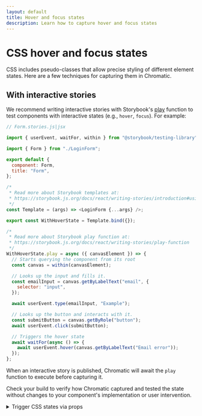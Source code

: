 ```yaml
---
layout: default
title: Hover and focus states
description: Learn how to capture hover and focus states
---
```


# CSS hover and focus states

CSS includes pseudo-classes that allow precise styling of different element states. Here are a few techniques for capturing them in Chromatic.

## With interactive stories

We recommend writing interactive stories with Storybook's [play](https://storybook.js.org/docs/react/writing-stories/play-function) function to test components with interactive states (e.g., `hover`, `focus`). For example:

```js
// Form.stories.js|jsx

import { userEvent, waitFor, within } from "@storybook/testing-library";

import { Form } from "./LoginForm";

export default {
  component: Form,
  title: "Form",
};

/*
 * Read more about Storybook templates at:
 * https://storybook.js.org/docs/react/writing-stories/introduction#using-args
 */
const Template = (args) => <LoginForm {...args} />;

export const WithHoverState = Template.bind({});

/*
 * Read more about Storybook play function at:
 * https://storybook.js.org/docs/react/writing-stories/play-function
 */
WithHoverState.play = async ({ canvasElement }) => {
  // Starts querying the component from its root
  const canvas = within(canvasElement);

  // Looks up the input and fills it.
  const emailInput = canvas.getByLabelText("email", {
    selector: "input",
  });

  await userEvent.type(emailInput, "Example");

  // Looks up the button and interacts with it.
  const submitButton = canvas.getByRole("button");
  await userEvent.click(submitButton);

  // Triggers the hover state
  await waitFor(async () => {
    await userEvent.hover(canvas.getByLabelText("Email error"));
  });
};
```

<div class="aside">
  When an interactive story is published, Chromatic will await the <code>play</code> function to execute before capturing it.
</div>

Check your build to verify how Chromatic captured and tested the state without changes to your component's implementation or user intervention.

<details>
  <summary>Trigger CSS states via props</summary>

You can also test the element's states, although not recommended, by creating a separate "pure" stateless component, which you can use to test the exact configurations you are after via props. Looking at the following example:

```js
// MyComponent.js|jsx

export function MyComponent({ isHovered, isActive, label }) {
  return (
    <Button isHovered={isHovered} isActive={isActive}>
      {label}
    </Button>
  );
}

MyComponent.defaultProps = {
  isHovered: false,
  isActive: false,
  label: "Submit",
};
```

You can write the following story to trigger the props:

```js
// MyComponent.stories.js|jsx

import { MyComponent } from './MyComponent';

export default {
  component: MyComponent,
  title: 'MyComponent',
};

/*
 * Read more about Storybook templates at:
 * https://storybook.js.org/docs/react/writing-stories/introduction#using-args
 */
const Template = (args) => <MyComponent {...args}/>;

export const HoverState = Template.bind({});
/*
 * More on args at:
 * https://storybook.js.org/docs/react/writing-stories/args
 */
HoverState.args = {
  isHovered: true,
  label: `I'm :hover`
};

export const ActiveState = Template.bind({});
ActiveState.args = {
  isActive: true,
  label: `I'm :active`
}:
```

<h3> CSS class name </h3>

You can also add a CSS class name that mirrors the states you're trying to test (e.g., `hover`, `active`):

```css
/* Component styles */
MyComponent:hover,
MyComponent.hover {
  background: purple;
}

MyComponent:active,
MyComponent.active {
  background: green;
}
```

Then write a story that utilizes the class name:

```js
// MyComponent.stories.js|jsx

import { MyComponent } from "./MyComponent";

export default {
  component: MyComponent,
  title: "MyComponent",
};

/*
 * Read more about Storybook templates at:
 * https://storybook.js.org/docs/react/writing-stories/introduction#using-args
 */
const Template = (args) => <MyComponent {...args} />;

export const HoverStatewithClass = Template.bind({});

/*
 * More on args at:
 * https://storybook.js.org/docs/react/writing-stories/args
 */
HoverStatewithClass.args = {
  ...HoverState.args,
  className: "hover",
};

export const ActiveStatewithClass = Template.bind({});
ActiveStatewithClass.args = {
  ...ActiveState.args,
  className: "active",
};
```

You can also extend this technique using a JS wrapper that [automates adding a class](https://github.com/Workday/canvas-kit/pull/377/files).

</details>

